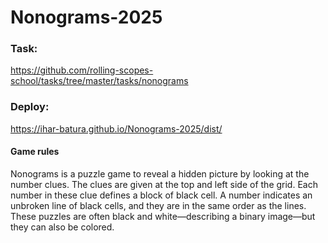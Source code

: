 # Nonograms-2025

### Task:

https://github.com/rolling-scopes-school/tasks/tree/master/tasks/nonograms

### Deploy:

https://ihar-batura.github.io/Nonograms-2025/dist/

#### Game rules

Nonograms is a puzzle game to reveal a hidden picture by looking at the number clues. The clues are given at the top and left side of the grid. Each number in these clue defines a block of black cell. A number indicates an unbroken line of black cells, and they are in the same order as the lines. These puzzles are often black and white—describing a binary image—but they can also be colored.
